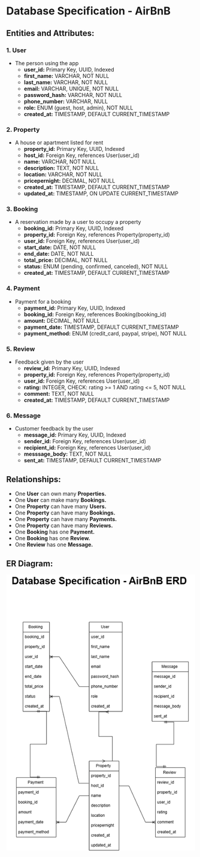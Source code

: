 # Database Specification - AirBnB 
## Entities and Attributes: 

### **1. User** 
- The person using the app 
  - **user_id:** Primary Key, UUID, Indexed 
  - **first_name:** VARCHAR, NOT NULL 
  - **last_name:** VARCHAR, NOT NULL 
  - **email:** VARCHAR, UNIQUE, NOT NULL 
  - **password_hash:** VARCHAR, NOT NULL  
  - **phone_number:** VARCHAR, NULL 
  - **role:** ENUM (guest, host, admin), NOT NULL 
  - **created_at:** TIMESTAMP, DEFAULT CURRENT_TIMESTAMP 
    
### **2. Property** 
- A house or apartment listed for rent 
  - **property_id:** Primary Key, UUID, Indexed 
  - **host_id:** Foreign Key, references User(user_id) 
  - **name:** VARCHAR, NOT NULL 
  - **description:** TEXT, NOT NULL 
  - **location:** VARCHAR, NOT NULL 
  - **pricepernight:** DECIMAL, NOT NULL 
  - **created_at:** TIMESTAMP, DEFAULT CURRENT_TIMESTAMP 
  - **updated_at:** TIMESTAMP, ON UPDATE CURRENT_TIMESTAMP 
    
### **3. Booking** 
- A reservation made by a user to occupy a property 
  - **booking_id:** Primary Key, UUID, Indexed 
  - **property_id:** Foreign Key, references Property(property_id) 
  - **user_id:** Foreign Key, references User(user_id) 
  - **start_date:** DATE, NOT NULL 
  - **end_date:** DATE, NOT NULL 
  - **total_price:** DECIMAL, NOT NULL 
  - **status:** ENUM (pending, confirmed, canceled), NOT NULL 
  - **created_at:** TIMESTAMP, DEFAULT CURRENT_TIMESTAMP 
    
### **4. Payment** 
- Payment for a booking 
  - **payment_id:** Primary Key, UUID, Indexed 
  - **booking_id:** Foreign Key, references Booking(booking_id) 
  - **amount:** DECIMAL, NOT NULL 
  - **payment_date:** TIMESTAMP, DEFAULT CURRENT_TIMESTAMP 
  - **payment_method:** ENUM (credit_card, paypal, stripe), NOT NULL 
    
### **5. Review** 
- Feedback given by the user 
  - **review_id:** Primary Key, UUID, Indexed 
  - **property_id:** Foreign Key, references Property(property_id) 
  - **user_id:** Foreign Key, references User(user_id) 
  - **rating:** INTEGER, CHECK: rating >= 1 AND rating <= 5, NOT NULL 
  - **comment:** TEXT, NOT NULL 
  - **created_at:** TIMESTAMP, DEFAULT CURRENT_TIMESTAMP 
    
### **6. Message** 
- Customer feedback by the user 
  - **message_id:** Primary Key, UUID, Indexed 
  - **sender_id:** Foreign Key, references User(user_id) 
  - **recipient_id:** Foreign Key, references User(user_id) 
  - **messsage_body:** TEXT, NOT NULL 
  - **sent_at:** TIMESTAMP, DEFAULT CURRENT_TIMESTAMP 
    
## Relationships: 
- One **User** can own many **Properties.** 
- One **User** can make many **Bookings.** 
- One **Property** can have many **Users.** 
- One **Property** can have many **Bookings.** 
- One **Property** can have many **Payments.** 
- One **Property** can have many **Reviews.** 
- One **Booking** has one **Payment.** 
- One **Booking** has one **Review.** 
- One **Review** has one **Message.** 

## ER Diagram: 
![ERD drawing](ERD.drawio.png) 








